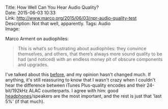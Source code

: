 Title: How Well Can You Hear Audio Quality?  
Date: 2015-06-03 10:33  
Link: http://www.marco.org/2015/06/03/npr-audio-quality-test  
Description: Not that well, apparently. 
Tags: Audio  
Image: 

Marco Arment on audiophiles:

> This is what’s so frustrating about audiophiles: they convince themselves, and others, that there’s always more sound quality to be had (and noticed) with an endless money pit of obscure components and upgrades.

I've talked about this [before][theoveranalyzed], and my opinion hasn't changed much. If anything, it's still reassuring to know that I wasn't crazy when I couldn't hear the difference between iTunes Plus-quality encodes and their 24-bit/192kHz ALAC counterparts. I agree with him: good [headphones][amazon]/speakers are the most important, and the rest is just that 'last 5%' (if that much).

[amazon]: http://www.amazon.com/dp/B00C4VFYRC/?tag=theov0c-20 "My (and Marco's) can of choice, the B&O PLAY H6's on Amazon"
[theoveranalyzed]: /2015/2/3/ponoplayer-and-other-audiophile-snake-oil "My post on the PonoPlayer"